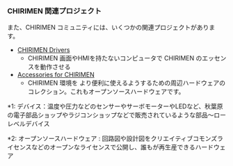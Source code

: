 ### CHIRIMEN 関連プロジェクト
また、CHIRIMEN コミュニティには、いくつかの関連プロジェクトがあります。
- [CHIRIMEN Drivers](./page.03.02.md)
    - CHIRIMEN 画面やHMIを持たないコンピュータで CHIRIMEN のエッセンスを動作させる
- [Accessories for CHIRIMEN](./page.04.00.md)
    - CHIRIMEN 環境を より便利に使えるようするための周辺ハードウェアのコレクション。これもオープンソースハードウェアです。

*1: デバイス：温度や圧力などのセンサーやサーボモーターやLEDなど、秋葉原の電子部品ショップやラジコンショップなどで販売されているような部品～ローレベルデバイス

*2: オープンソースハードウェア : 回路図や設計図をクリエイティブコモンズライセンスなどのオープンなライセンスで公開し、誰もが再生産できるハードウェア